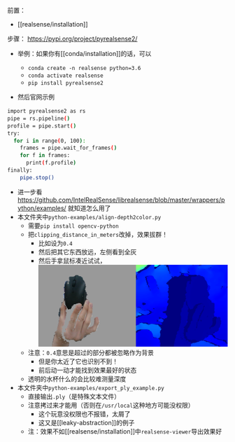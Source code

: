 前置：
- [[realsense/installation]]

步骤：
https://pypi.org/project/pyrealsense2/
- 举例：如果你有[[conda/installation]]的话，可以
  - `conda create -n realsense python=3.6`
  - `conda activate realsense`
  - `pip install pyrealsense2`

- 然后官网示例
```sh
import pyrealsense2 as rs
pipe = rs.pipeline()
profile = pipe.start()
try:
  for i in range(0, 100):
    frames = pipe.wait_for_frames()
    for f in frames:
      print(f.profile)
finally:
    pipe.stop()
```
- 进一步看
https://github.com/IntelRealSense/librealsense/blob/master/wrappers/python/examples/
就知道怎么用了
- 本文件夹中`python-examples/align-depth2color.py`
  - 需要`pip install opencv-python`
  - 把`clipping_distance_in_meters`改掉，效果拔群！
    - 比如设为`0.4`
    - 然后把其它东西放远，左侧看到全灰
    - 然后手拿鼠标凑近试试，![](align-example.png)
  - 注意：`0.4`意思是超过的部分都被忽略作为背景
    - 但是你太近了它也识别不到！
    - 前后动一动才能找到效果最好的状态
  - 透明的水杯什么的会比较难测量深度
- 本文件夹中`python-examples/export_ply_example.py`
  - 直接输出`.ply`（是特殊文本文件）
  - 注意拷过来才能用（否则在`/usr/local`这种地方可能没权限）
    - 这个玩意没权限也不报错，太屑了
    - 这又是[[leaky-abstraction]]的例子
  - 注：效果不如[[realsense/installation]]中`realsense-viewer`导出效果好